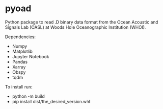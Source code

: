 # pyoad
Python package to read .D binary data format from the Ocean Acoustic and Signals Lab (OASL) at Woods Hole Oceanographic Institution (WHOI).

Dependencies:

- Numpy
- Matplotlib
- Jupyter Notebook
- Pandas
- Xarray
- Obspy
- tqdm


To install run:

- python -m build
- pip install dist/the_desired_version.whl

